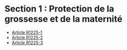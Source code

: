 # Section 1 : Protection de la grossesse et de la maternité

* [Article R1225-1](./LEGIARTI000018537832.md)
* [Article R1225-2](./LEGIARTI000018537830.md)
* [Article R1225-3](./LEGIARTI000018537828.md)
